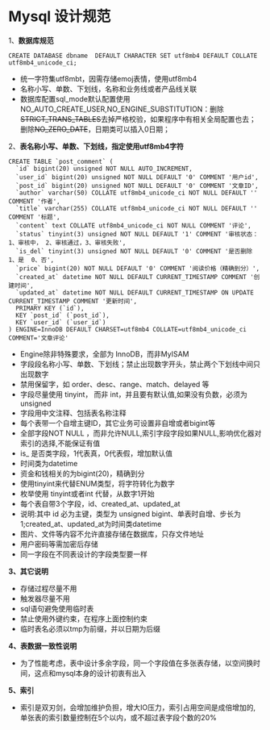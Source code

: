 # Mysql 设计规范

1、**数据库规范**

```
CREATE DATABASE dbname  DEFAULT CHARACTER SET utf8mb4 DEFAULT COLLATE utf8mb4_unicode_ci;
```

* 统一字符集utf8mbt，因需存储emoj表情，使用utf8mb4
* 名称小写、单数、下划线，名称和业务线或者产品线关联
* 数据库配置sql\_mode默认配置使用NO\_AUTO\_CREATE\_USER,NO\_ENGINE\_SUBSTITUTION：删除~~STRICT\_TRANS\_TABLES~~去掉严格校验，如果程序中有相关全局配置也去；删除~~NO\_ZERO\_DATE~~，日期类可以插入0日期；

2、**表名称小写、单数、下划线，指定使用utf8mb4字符**

    CREATE TABLE `post_comment` (
      `id` bigint(20) unsigned NOT NULL AUTO_INCREMENT,
      `user_id` bigint(20) unsigned NOT NULL DEFAULT '0' COMMENT '用户id',
      `post_id` bigint(20) unsigned NOT NULL DEFAULT '0' COMMENT '文章ID',
      `author` varchar(50) COLLATE utf8mb4_unicode_ci NOT NULL DEFAULT '' COMMENT '作者',
      `title` varchar(255) COLLATE utf8mb4_unicode_ci NOT NULL DEFAULT '' COMMENT '标题',
      `content` text COLLATE utf8mb4_unicode_ci NOT NULL COMMENT '评论',
      `status` tinyint(3) unsigned NOT NULL DEFAULT '1' COMMENT '审核状态：1、审核中， 2、审核通过，3、审核失败',
      `is_del` tinyint(3) unsigned NOT NULL DEFAULT '0' COMMENT '是否删除 1、是  0、否',
      `price` bigint(20) NOT NULL DEFAULT '0' COMMENT '阅读价格（精确到分）',
      `created_at` datetime NOT NULL DEFAULT CURRENT_TIMESTAMP COMMENT '创建时间',
      `updated_at` datetime NOT NULL DEFAULT CURRENT_TIMESTAMP ON UPDATE CURRENT_TIMESTAMP COMMENT '更新时间',
      PRIMARY KEY (`id`),
      KEY `post_id` (`post_id`),
      KEY `user_id` (`user_id`)
    ) ENGINE=InnoDB DEFAULT CHARSET=utf8mb4 COLLATE=utf8mb4_unicode_ci COMMENT='文章评论'

* Engine除非特殊要求，全部为 InnoDB，而非MyISAM
* 字段段名称小写、单数、下划线；禁止出现数字开头，禁止两个下划线中间只 出现数字
* 禁用保留字，如 order、desc、range、match、delayed 等
* 字段尽量使用 tinyint， 而非 int，并且要有默认值,如果没有负数，必须为unsigned
* 字段用中文注释、包括表名称注释
* 每个表带一个自增主键ID，其它业务可设置非自增或者bigint等
* 全部字段NOT NULL ，而非允许NULL,索引字段字段如果NULL,影响优化器对索引的选择,不能保证有值
* is\_ 是否类字段，1代表真，0代表假，增加默认值
* 时间类为datetime
* 资金和钱相关的为bigint\(20\)，精确到分
* 使用tinyint来代替ENUM类型，将字符转化为数字
* 枚举使用 tinyint或者int 代替，从数字1开始
* 每个表自带3个字段，id、created\_at、updated\_at
* 说明:其中 id 必为主键，类型为 unsigned bigint、单表时自增、步长为 1;created\_at、updated\_at为时间类datetime
* 图片、文件等内容不允许直接存储在数据库，只存文件地址
* 用户密码等需加密后存储
* 同一字段在不同表设计的字段类型要一样

**3、其它说明**

* 存储过程尽量不用
* 触发器尽量不用
* sql语句避免使用临时表
* 禁止使用外键约束，在程序上面控制约束
* 临时表名必须以tmp为前缀，并以日期为后缀

**4、表数据一致性说明**

* 为了性能考虑，表中设计多余字段，同一个字段值在多张表存储，以空间换时间，这点和mysql本身的设计初衷有出入

**5、索引**

* 索引是双刃剑，会增加维护负担，增大IO压力，索引占用空间是成倍增加的,单张表的索引数量控制在5个以内，或不超过表字段个数的20%



